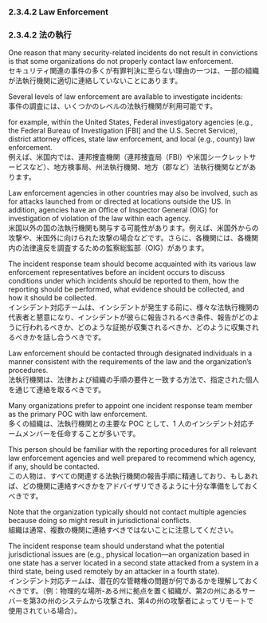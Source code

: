### 2.3.4.2 Law Enforcement 
### 2.3.4.2 法の執行

One reason that many security-related incidents do not result in convictions is that some organizations do not properly contact law enforcement.  
セキュリティ関連の事件の多くが有罪判決に至らない理由の一つは、一部の組織が法執行機関に適切に連絡していないことにあります。  

Several levels of law enforcement are available to investigate incidents:  
事件の調査には、いくつかのレベルの法執行機関が利用可能です。  

for example, within the United States, Federal investigatory agencies (e.g., the Federal Bureau of Investigation [FBI] and the U.S. Secret Service), district attorney offices, state law enforcement, and local (e.g., county) law enforcement.  
例えば、米国内では、連邦捜査機関（連邦捜査局（FBI）や米国シークレットサービスなど）、地方検事局、州法執行機関、地方（郡など）法執行機関などがあります。  

Law enforcement agencies in other countries may also be involved, such as for attacks launched from or directed at locations outside the US. In addition, agencies have an Office of Inspector General (OIG) for investigation of violation of the law within each agency.  
米国以外の国の法執行機関も関与する可能性があります。例えば、米国外からの攻撃や、米国外に向けられた攻撃の場合などです。さらに、各機関には、各機関内の法律違反を調査するための監察総監部（OIG）があります。  

The incident response team should become acquainted with its various law enforcement representatives before an incident occurs to discuss conditions under which incidents should be reported to them, how the reporting should be performed, what evidence should be collected, and how it should be collected.  
インシデント対応チームは、インシデントが発生する前に、様々な法執行機関の代表者と懇意になり、インシデントが彼らに報告されるべき条件、報告がどのように行われるべきか、どのような証拠が収集されるべきか、どのように収集されるべきかを話し合うべきです。  

Law enforcement should be contacted through designated individuals in a manner consistent with the requirements of the law and the organization’s procedures.  
法執行機関は、法律および組織の手順の要件と一致する方法で、指定された個人を通じて連絡を取るべきです。  

Many organizations prefer to appoint one incident response team member as the primary POC with law enforcement.  
多くの組織は、法執行機関との主要な POC として、1 人のインシデント対応チームメンバーを任命することが多いです。   

This person should be familiar with the reporting procedures for all relevant law enforcement agencies and well prepared to recommend which agency, if any, should be contacted.  
この人物は、すべての関連する法執行機関の報告手順に精通しており、もしあれば、どの機関に連絡すべきかをアドバイザリできるように十分な準備をしておくべきです。  

Note that the organization typically should not contact multiple agencies because doing so might result in jurisdictional conflicts.  
組織は通常、複数の機関に連絡すべきではないことに注意してください。  

The incident response team should understand what the potential jurisdictional issues are (e.g., physical location—an organization based in one state has a server located in a second state attacked from a system in a third state, being used remotely by an attacker in a fourth state).  
インシデント対応チームは、潜在的な管轄権の問題が何であるかを理解しておくべきです。（例：物理的な場所-ある州に拠点を置く組織が、第2の州にあるサーバーを第3の州のシステムから攻撃され、第4の州の攻撃者によってリモートで使用されている場合）。  
